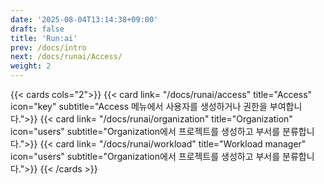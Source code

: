 ```yaml
---
date: '2025-08-04T13:14:38+09:00'
draft: false
title: 'Run:ai'
prev: /docs/intro
next: /docs/runai/Access/
weight: 2
---
```


{{< cards cols="2">}}
    {{< card link= "/docs/runai/access" title="Access" icon="key" subtitle="Access 메뉴에서 사용자를 생성하거나 권한을 부여합니다.">}}
    {{< card link= "/docs/runai/organization" title="Organization" icon="users" subtitle="Organization에서 프로젝트를 생성하고 부서를 분류합니다.">}}
    {{< card link= "/docs/runai/workload" title="Workload manager" icon="users" subtitle="Organization에서 프로젝트를 생성하고 부서를 분류합니다.">}}
{{< /cards >}}
